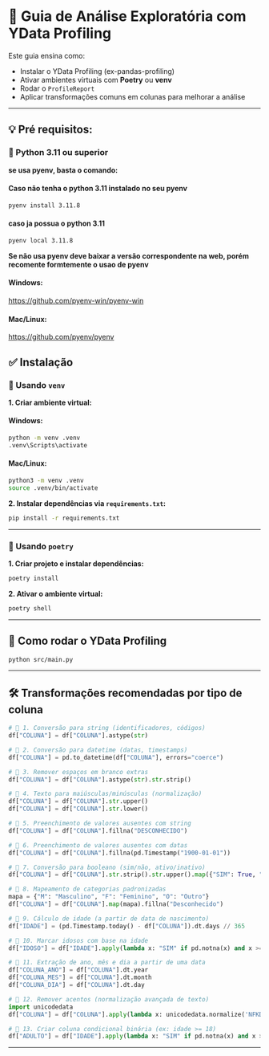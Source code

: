 # 🧠 Guia de Análise Exploratória com YData Profiling

Este guia ensina como:

- Instalar o YData Profiling (ex-pandas-profiling)
- Ativar ambientes virtuais com **Poetry** ou **venv**
- Rodar o `ProfileReport`
- Aplicar transformações comuns em colunas para melhorar a análise

---

## 💡 Pré requisitos:

### 🐍 Python 3.11 ou superior

**se usa pyenv, basta o comando:**

#### Caso não tenha o python 3.11 instalado no seu pyenv

```bash
pyenv install 3.11.8
```

#### caso ja possua o python 3.11

```bash
pyenv local 3.11.8
```

**Se não usa pyenv deve baixar a versão correspondente na web, porém recomente formtemente o usao de pyenv**

#### Windows:

https://github.com/pyenv-win/pyenv-win

#### Mac/Linux:

https://github.com/pyenv/pyenv

## ✅ Instalação

### 🔹 Usando `venv`

**1. Criar ambiente virtual:**

#### Windows:

```bash
python -m venv .venv
.venv\Scripts\activate
```

#### Mac/Linux:

```bash
python3 -m venv .venv
source .venv/bin/activate
```

**2. Instalar dependências via `requirements.txt`:**

```bash
pip install -r requirements.txt
```

---

### 🔹 Usando `poetry`

**1. Criar projeto e instalar dependências:**

```bash
poetry install
```

**2. Ativar o ambiente virtual:**

```bash
poetry shell
```

---

## 🚀 Como rodar o YData Profiling

```bash
python src/main.py
```

---

## 🛠️ Transformações recomendadas por tipo de coluna

```python
# 🔹 1. Conversão para string (identificadores, códigos)
df["COLUNA"] = df["COLUNA"].astype(str)

# 🔹 2. Conversão para datetime (datas, timestamps)
df["COLUNA"] = pd.to_datetime(df["COLUNA"], errors="coerce")

# 🔹 3. Remover espaços em branco extras
df["COLUNA"] = df["COLUNA"].astype(str).str.strip()

# 🔹 4. Texto para maiúsculas/minúsculas (normalização)
df["COLUNA"] = df["COLUNA"].str.upper()
df["COLUNA"] = df["COLUNA"].str.lower()

# 🔹 5. Preenchimento de valores ausentes com string
df["COLUNA"] = df["COLUNA"].fillna("DESCONHECIDO")

# 🔹 6. Preenchimento de valores ausentes com datas
df["COLUNA"] = df["COLUNA"].fillna(pd.Timestamp("1900-01-01"))

# 🔹 7. Conversão para booleano (sim/não, ativo/inativo)
df["COLUNA"] = df["COLUNA"].str.strip().str.upper().map({"SIM": True, "NÃO": False, "NAO": False})

# 🔹 8. Mapeamento de categorias padronizadas
mapa = {"M": "Masculino", "F": "Feminino", "O": "Outro"}
df["COLUNA"] = df["COLUNA"].map(mapa).fillna("Desconhecido")

# 🔹 9. Cálculo de idade (a partir de data de nascimento)
df["IDADE"] = (pd.Timestamp.today() - df["COLUNA"]).dt.days // 365

# 🔹 10. Marcar idosos com base na idade
df["IDOSO"] = df["IDADE"].apply(lambda x: "SIM" if pd.notna(x) and x >= 60 else "NÃO")

# 🔹 11. Extração de ano, mês e dia a partir de uma data
df["COLUNA_ANO"] = df["COLUNA"].dt.year
df["COLUNA_MES"] = df["COLUNA"].dt.month
df["COLUNA_DIA"] = df["COLUNA"].dt.day

# 🔹 12. Remover acentos (normalização avançada de texto)
import unicodedata
df["COLUNA"] = df["COLUNA"].apply(lambda x: unicodedata.normalize('NFKD', str(x)).encode('ascii', errors='ignore').decode('utf-8'))

# 🔹 13. Criar coluna condicional binária (ex: idade >= 18)
df["ADULTO"] = df["IDADE"].apply(lambda x: "SIM" if pd.notna(x) and x >= 18 else "NÃO")
```

---

